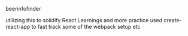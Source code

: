 beerinfofinder

utilizing this to solidify React Learnings and more practice
used create-react-app to fast track some of the webpack setup etc

